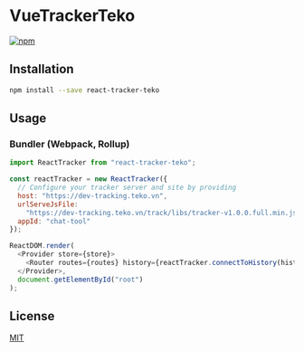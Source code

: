 # VueTrackerTeko

[![npm](https://img.shields.io/npm/v/vue-matomo.svg)](https://www.npmjs.com/package/vue-matomo)

## Installation

```bash
npm install --save react-tracker-teko
```

## Usage

### Bundler (Webpack, Rollup)

```js
import ReactTracker from "react-tracker-teko";

const reactTracker = new ReactTracker({
  // Configure your tracker server and site by providing
  host: "https://dev-tracking.teko.vn",
  urlServeJsFile:
    "https://dev-tracking.teko.vn/track/libs/tracker-v1.0.0.full.min.js",
  appId: "chat-tool"
});

ReactDOM.render(
  <Provider store={store}>
    <Router routes={routes} history={reactTracker.connectToHistory(history)} />
  </Provider>,
  document.getElementById("root")
);
```

## License

[MIT](http://opensource.org/licenses/MIT)
